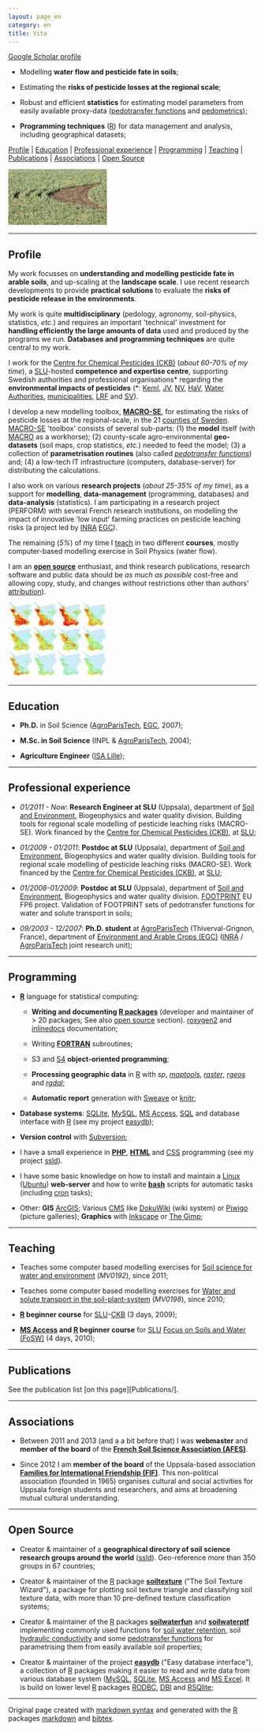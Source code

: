 ```yaml
---
layout: page_en
category: en
title: Vita
---
```


[Google Scholar profile][] 

*   Modelling **water flow and pesticide fate in soils**; 

*   Estimating the **risks of pesticide losses at the regional scale**;

*   Robust and efficient **statistics** for estimating model 
    parameters from easily available proxy-data 
    ([pedotransfer functions][] and [pedometrics][]);

*   **Programming techniques** ([R][]) for data management 
    and analysis, including geographical datasets;


[Profile](#profile) | [Education](#education) | 
[Professional experience](#professionalexperience) | 
[Programming](#programming) | [Teaching](#teaching) | 
[Publications](#publications) | 
[Associations](#associations) | [Open Source](#opensource) 

![A field of cereals in spring](_images/20120427_24-c-m2-s_wheat.jpg "A field of cereals in spring")


- - - - - - - - - - - - - - - - - - - - - - - - - - - - - - - - -
Profile    <a name="profile"></a>
-------

My work focusses on **understanding and modelling pesticide fate 
in arable soils**, and up-scaling at the **landscape scale**. I 
use recent research developments to provide **practical solutions** 
to evaluate the **risks of pesticide release in the environments**.

My work is quite **multidisciplinary** (pedology, agronomy, 
soil-physics, statistics, _etc._) and requires an important 
'technical' investment for **handling efficiently the large amounts 
of data** used and produced by the programs we run. **Databases and 
programming techniques** are quite central to my work. 

I work for the [Centre for Chemical Pesticides (CKB)][] (_about 
60-70% of my time_), a [SLU][]-hosted **competence and expertise 
centre**, supporting Swedish authorities and professional organisations\* 
regarding the **environmental impacts of pesticides** (\*: [KemI][], 
[JV][], [NV][], [HaV][], [Water Authorities][], [municipalities][], 
[LRF][] and [SV][]). 

I develop a new modelling toolbox, **[MACRO-SE][]**, for estimating 
the risks of pesticide losses at the regional-scale, in the 21 
[counties of Sweden][]. [MACRO-SE][] 'toolbox' consists of several 
sub-parts: 
(1) the **model** itself (with [MACRO][] as a workhorse); 
(2) county-scale agro-environmental **geo-datasets** (soil maps, crop 
statistics, _etc._) needed to feed the model; 
(3) a collection of **parametrisation routines** (also called 
_[pedotransfer functions][]_) and; 
(4) a low-tech IT infrastructure (computers, database-server) for 
distributing the calculations. 

I also work on various **research projects** (_about 25-35% of my 
time_), as a support for **modelling**, **data-management** 
(programming, databases) and **data-analysis** (statistics). I am 
participating in a research project (PERFORM) with several French 
research institutions, on modelling the impact of innovative 'low 
input' farming practices on pesticide leaching risks (a project 
led by [INRA][] [EGC][]).

The remaining (_5%_) of my time I [teach](#teaching) in two different 
**courses**, mostly computer-based modelling exercise in Soil Physics 
(water flow).

I am an **[open source][]** enthusiast, and think research publications, 
research software and public data should be _as much as possible_ 
cost-free and allowing copy, study, and changes without restrictions 
other than authors' [attribution][]). 

![Time series of pesticide losses at the landscape scale](_images/timeSeries_IPU_SW_avg-s.jpg "Time series of pesticide losses at the landscape scale")

- - - - - - - - - - - - - - - - - - - - - - - - - - - - - - - - -
Education    <a name="education"></a>
---------

*   **Ph.D.** in Soil Science ([AgroParisTech][], [EGC][], 2007);

*   **M.Sc. in Soil Science** (INPL & [AgroParisTech][], 2004);

*   **Agriculture Engineer** ([ISA Lille][]);


- - - - - - - - - - - - - - - - - - - - - - - - - - - - - - - - -
Professional experience    <a name="professionalexperience"></a>
-----------------------

*   _01/2011 - Now_: **Research Engineer at SLU** (Uppsala), department of 
    [Soil and Environment][], Biogeophysics and water quality division. 
    Building tools for regional scale modelling of pesticide 
    leaching risks (MACRO-SE). Work financed by the 
    [Centre for Chemical Pesticides (CKB)][], at [SLU][];
    
*   _01/2009 - 01/2011_: **Postdoc at SLU** (Uppsala), department of 
    [Soil and Environment][], Biogeophysics and water quality division. 
    Building tools for regional scale modelling of pesticide 
    leaching risks (MACRO-SE). Work financed by the 
    [Centre for Chemical Pesticides (CKB)][], at [SLU][];
   
*   _01/2008-01/2009_: **Postdoc at SLU** (Uppsala), department of 
    [Soil and Environment][], Biogeophysics and water quality division. 
    [FOOTPRINT][] EU FP6 project. Validation of FOOTPRINT sets of 
    pedotransfer functions for water and solute transport in soils;

*   _09/2003 - 12/2007_: **Ph.D. student** at 
    [AgroParisTech][] (Thiverval-Grignon, France), department of 
    [Environment and Arable Crops (EGC)][] ([INRA][] / 
    [AgroParisTech][] joint research unit);


- - - - - - - - - - - - - - - - - - - - - - - - - - - - - - - - -
Programming    <a name="programming"></a>
-----------

*   **[R][]** language for statistical computing:
    
    *   **Writing and documenting [R packages][]** (developer and 
        maintainer of > 20 packages; See also [open source](#opensource) 
        section). [roxygen2][] and [inlinedocs][] documentation;
    
    *   Writing **[FORTRAN][]** subroutines;
    
    *   S3 and [S4][] **object-oriented programming**;
    
    *   **Processing geographic data** in [R][] with _sp_, _[maptools][]_, 
        _[raster][]_, _[rgeos][]_ and _[rgdal][]_;
    
    *   **Automatic report** generation with [Sweave][] or [knitr][];
    
*   **Database systems**: [SQLite][], [MySQL][], [MS Access][], 
    [SQL][] and database interface with [R][] (see my project 
    [easydb][]);
    
*   **Version control** with [Subversion][];
    
*   I have a small experience in **[PHP][]**, **[HTML][]** and 
    [CSS][] programming (see my project [ssld][]).

*   I have some basic knowledge on how to install and maintain 
    a [Linux][] ([Ubuntu][]) **web-server** and how to write 
    **[bash][]** scripts for automatic tasks (including [cron][] 
    tasks);

*   Other: **GIS** [ArcGIS][]; Various [CMS][] like [DokuWiki][] 
    (wiki system) or [Piwigo][] (picture galleries); **Graphics** 
    with [Inkscape] or [The Gimp][]; 


- - - - - - - - - - - - - - - - - - - - - - - - - - - - - - - - -
Teaching    <a name="teaching"></a>
--------

*   Teaches some computer based modelling exercises for 
    [Soil science for water and environment][] (_MV0192_), since 
    2011;
    
*   Teaches some computer based modelling exercises for 
    [Water and solute transport in the soil-plant-system][] 
    (_MV0198_), since 2010;
    
*   **[R][] beginner course** for [SLU][]-[CKB][] (3 days, 2009);

*   **[MS Access][] and [R][] beginner course** for [SLU][] 
    [Focus on Soils and Water (FoSW)][] (4 days, 2010);


- - - - - - - - - - - - - - - - - - - - - - - - - - - - - - - - -
Publications    <a name="publications"></a>
------------

See the publication list [on this page][Publications/].



- - - - - - - - - - - - - - - - - - - - - - - - - - - - - - - - -
Associations    <a name="associations"></a>
------------

*   Between 2011 and 2013 (and a a bit before that) I was **webmaster** 
    and **member of the board** of the **[French Soil Science Association (AFES)][]**. 
    
*   Since 2012 I am **member of the board** of the Uppsala-based 
    association **[Families for International Friendship (FIF)][]**. 
    This non-political association (founded in 1965) organises 
    cultural and social activities for Uppsala foreign students 
    and researchers, and aims at broadening mutual cultural 
    understanding.


- - - - - - - - - - - - - - - - - - - - - - - - - - - - - - - - -
Open Source    <a name="opensource"></a>
-----------

*   Creator & maintainer of a **geographical directory of soil science 
    research groups around the world** ([ssld][]). Geo-reference 
    more than 350 groups in 67 countries;
    
*   Creator & maintainer of the [R][] package **[soiltexture][]** 
    ("The Soil Texture Wizard"), a package for plotting soil texture 
    triangle and classifying soil texture data, with more than 10 
    pre-defined texture classification systems;
    
*   Creator & maintainer of the [R][] packages **[soilwaterfun][]** 
    and **[soilwaterptf][]** implementing commonly used functions 
    for [soil water retention][], soil [hydraulic conductivity][] 
    and some [pedotransfer functions][] for parametrising them from 
    easily available soil properties;
    
*   Creator & maintainer of the project **[easydb][]** ("Easy 
    database interface"), a collection of [R][] packages making it 
    easier to read and write data from various database system 
    ([MySQL][], [SQLite][], [MS Access][] and [MS Excel][]. It is build 
    on lower level [R][] packages [RODBC][], [DBI][] and [RSQlite][];


- - - - - - - - - - - - - - - - - - - - - - - - - - - - - - - - -
Original page created with [markdown syntax][] and generated with 
the [R][] packages [markdown][] and [bibtex][].

<!--- Links (general) -->
[AgroParisTech]:    http://www.agroparistech.fr/ "AgroParisTech"
[EGC]:              http://www6.versailles-grignon.inra.fr/egc_eng/ "department of Environment and Arable Crops (EGC)"
[ISA Lille]:        http://www.isa-lille.com/ "ISA Lille" 
[CKB]:              http://www.slu.se/ckb "Centre for Chemical Pesticides (CKB)" 
[SLU]:              http://www.slu.se/ "Swedish University of Agricultural Sciences (SLU)" 
[KemI]:             http://www.kemi.se/en/ "Swedish Chemicals Agency" 
[JV]:               http://www.jordbruksverket.se "Swedish Board of Agriculture" 
[NV]:               http://www.naturvardsverket.se/ "Swedish Environmental Protection Agency"
[HaV]:              http://www.havochvatten.se/en "Swedish Agency for Marine and Water Management"
[MACRO-SE]:         http://www.slu.se/sv/centrumbildningar-och-projekt/kompetenscentrum-for-kemiska-bekampningsmedel/verksamhetsomraden/modeller/macro-se/ "MACRO-SE regional scale pesticide fate model" 
[MACRO]:            http://www.slu.se/en/collaborative-centres-and-projects/centre-for-chemical-pesticides-ckb1/areas-of-operation-within-ckb/models/macro-52/ "MACRO 5.2" 
[FOOTPRINT]:        http://www.eu-footprint.org/ "FOOTPRINT EU FP6 project"
[INRA]:             http://www.inra.fr/en "INRA"
[Pedometrics]:      http://en.wikipedia.org/wiki/Pedometrics "pedometrics (Wikipedia)" 
[Municipalities]:   http://en.wikipedia.org/wiki/Municipalities_of_Sweden "Municipalities of Sweden (Wikipedia)"

<!--- IT links (except R) -->
[SQL]:              http://en.wikipedia.org/wiki/SQL "Structured Query Language (Wikipedia)" 
[CMS]:              http://en.wikipedia.org/wiki/Content_management_system "Content management system" 
[DokuWiki]:         https://www.dokuwiki.org "DokuWiki"
[Piwigo]:           http://piwigo.org/ "Piwigo" 
[ArcGIS]:           http://en.wikipedia.org/wiki/ArcGIS "ArcGIS software"
[Inkscape]:         http://www.inkscape.org/en/ "Inkscape software"
[The Gimp]:         http://www.gimp.org/ "The Gimp software" 
[Subversion]:       http://subversion.apache.org/ "Subversion software" 
[MySQL]:            http://www.mysql.com/ "MySQL database" 
[SQLite]:           http://www.sqlite.org/ "SQLite database"
[ssld]:             http://www.afes.fr/ssld/ "geographical directory of soil science research groups around the world" 
[markdown syntax]:  http://daringfireball.net/projects/markdown "markdown"
[MS Access]:        http://en.wikipedia.org/wiki/MS_Access "Microsoft Access" 
[MS Excel]:         http://en.wikipedia.org/wiki/MS_Excel "Microsoft Excel"
[PHP]:              http://php.net/ "PHP Programming" 
[HTML]:             http://en.wikipedia.org/wiki/HTML "HyperText Markup Language (Wikipedia)" 
[CSS]:              http://en.wikipedia.org/wiki/CSS "Cascading Style Sheets (Wikipedia)"
[FORTRAN]:          http://en.wikipedia.org/wiki/FORTRAN "FORTRAN programming"
[Linux]:            http://en.wikipedia.org/wiki/Linux "Linux Operating System" 
[Ubuntu]:           http://www.ubuntu.com/ "Ubuntu Linux Operating System"
[bash]:             http://en.wikipedia.org/wiki/Bash_%28Unix_shell%29 "Bash (Unix shell)"
[cron]:             http://en.wikipedia.org/wiki/Cron "cron job scheduler" 
[LRF]:              http://www.lrf.se/In-English/ "Federation of Swedish Farmers (LRF)"
[SV]:               http://www.plastkemiforetagen.se/sektorgrupper/svv/ "De svenska växtskyddsföretagens branschförening"

<!--- R links -->
[R]:                http://www.r-project.org/ "The R Project for Statistical Computing" 
[Sweave]:           http://leisch.userweb.mwn.de/Sweave/ "Sweave" 
[easydb]:           https://r-forge.r-project.org/projects/easydb/ "easy database interface (R package)"
[soilwaterfun]:     https://r-forge.r-project.org/projects/soilwater/ "soilwaterfun (R package)" 
[soilwaterptf]:     https://r-forge.r-project.org/projects/soilwater/ "soilwaterptf (R package)" 
[soiltexture]:      http://cran.r-project.org/web/packages/soiltexture "soiltexture (R package)" 
[bibtex]:           http://cran.r-project.org/web/packages/bibtex "bibtex (R package)" 
[markdown]:         http://cran.r-project.org/web/packages/markdown "markdown (R package)" 
[RODBC]:            http://cran.r-project.org/web/packages/RODBC/ "RODBC (R package)"
[DBI]:              http://cran.r-project.org/web/packages/DBI/ "DBI (R package)"
[RSQLite]:          http://cran.r-project.org/web/packages/RSQLite/ "RSQLite (R package)" 
[knitr]:            http://cran.r-project.org/web/packages/knitr/ "knitr (R package)" 
[maptools]:         http://cran.r-project.org/web/packages/maptools/ "maptools (R package)"
[raster]:           http://cran.r-project.org/web/packages/raster/ "raster (R package)"
[rgdal]:            http://cran.r-project.org/web/packages/rgdal/ "rgdal (R package)"
[rgeos]:            http://cran.r-project.org/web/packages/rgeos/ "rgeos (R package)"
[roxygen2]:         http://cran.r-project.org/web/packages/roxygen2/ "roxygen2 (R package)"
[inlinedocs]:       http://cran.r-project.org/web/packages/inlinedocs/ "inlinedocs (R package)"
[R packages]:       http://cran.r-project.org/doc/manuals/R-exts.html 
[S4]:               http://cran.r-project.org/doc/manuals/r-release/R-ints.html#S4-objects "S4 objects"

<!--- 'Long' links -->
[Soil and Environment]: http://www.slu.se/en/departments/soil-environment/ "Soil and Environment"
[Water Authorities]: http://www.vattenmyndigheterna.se/En/ "Sweden water authorities" 
[Centre for Chemical Pesticides (CKB)]: http://www.slu.se/ckb "Centre for Chemical Pesticides (CKB)" 
[counties of Sweden]: http://en.wikipedia.org/wiki/Counties_of_Sweden "counties of Sweden (Wikipedia)" 
[Environment and Arable Crops (EGC)]: http://www6.versailles-grignon.inra.fr/egc_eng/ "department of Environment and Arable Crops (EGC)"
[Pedotransfer functions]: http://en.wikipedia.org/wiki/Pedotransfer_functions "Pedotransfer functions (Wikipedia)"
[Open source]: http://en.wikipedia.org/wiki/Open_source "Open source (Wikipedia)"
[Attribution]: http://en.wikipedia.org/wiki/Attribution_%28copyright%29 "Attribution as copyright (Wikipedia)"
[French Soil Science Association (AFES)]: http://www.afes.fr "French Soil Science Association (AFES)" 
[Families for International Friendship (FIF)]: http://www.fif.uu.se "Families for International Friendship (FIF)" 
[Soil water retention]: http://en.wikipedia.org/wiki/Soil_water_%28retention%29 "Soil water retention (Wikipedia)"
[Hydraulic conductivity]: http://en.wikipedia.org/wiki/Hydraulic_conductivity "Hydraulic conductivity (Wikipedia)"
[Focus on Soils and Water (FoSW)]: http://www.slu.se/FoSW "Focus on Soils and Water (FoSW) graduate school"
[Soil science for water and environment]: http://slunik.slu.se/student_index.cfm?id=10633 "Soil science for water and environment" 
[Water and solute transport in the soil-plant-system]: http://slunik.slu.se/student_index.cfm?id=10672 "Water and solute transport in the soil-plant-system" 
[Google Scholar profile]: http://scholar.google.se/citations?user=cRNn-IMAAAAJ&hl=en&oi=ao "Julien MOEYS Google Scholar profile"



